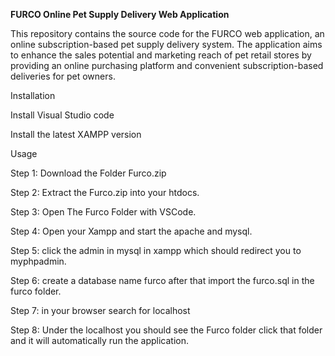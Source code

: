 **FURCO Online Pet Supply Delivery Web Application**

This repository contains the source code for the FURCO web application, an online subscription-based pet supply delivery system. 
The application aims to enhance the sales potential and marketing reach of pet retail stores by providing an online purchasing platform and convenient subscription-based deliveries for pet owners.  

Installation

Install Visual Studio code

Install the latest XAMPP version

Usage

Step 1: Download the Folder Furco.zip 

Step 2: Extract the Furco.zip into your htdocs.

Step 3: Open The Furco Folder with VSCode.

Step 4: Open your Xampp and start the apache and mysql. 

Step 5: click the admin in mysql in xampp which should redirect you to myphpadmin.

Step 6: create a database name furco after that import the furco.sql in the furco folder.

Step 7: in your browser search for localhost  

Step 8: Under the localhost you should see the Furco folder click that folder and it will automatically run the application. 
